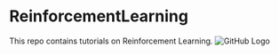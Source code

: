 # ReinforcementLearning

This repo contains tutorials on Reinforcement Learning. 
![GitHub Logo](C:\DATA\Projects\TutorialsOnGitHub\ReinforcementLearning\ReinforcementLearning\Score)